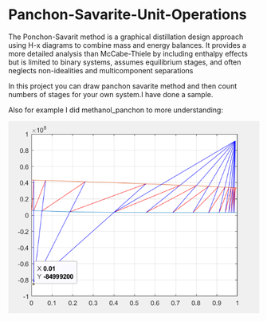 # Panchon-Savarite-Unit-Operations
The Ponchon-Savarit method is a graphical distillation design approach using H-x diagrams to combine mass and energy balances. It provides a more detailed analysis than McCabe-Thiele by including enthalpy effects but is limited to binary systems, assumes equilibrium stages, and often neglects non-idealities and multicomponent separations

In this project you can draw panchon savarite method and then count numbers of stages for your own system.I have done a sample.



Also for example I did methanol_panchon to more understanding:

![result](images1/Res.png)
